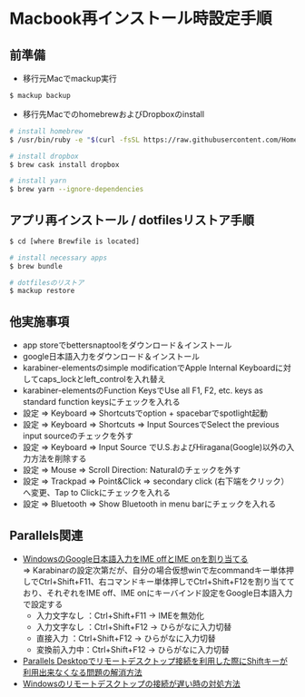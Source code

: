 # Macbook再インストール時設定手順

## 前準備
- 移行元Macでmackup実行
``` bash
$ mackup backup
```

- 移行先MacでのhomebrewおよびDropboxのinstall
``` bash
# install homebrew
$ /usr/bin/ruby -e "$(curl -fsSL https://raw.githubusercontent.com/Homebrew/install/master/install)"

# install dropbox
$ brew cask install dropbox

# install yarn
$ brew yarn --ignore-dependencies
```

## アプリ再インストール / dotfilesリストア手順
``` bash
$ cd [where Brewfile is located]

# install necessary apps
$ brew bundle

# dotfilesのリストア
$ mackup restore
```

## 他実施事項
- app storeでbettersnaptoolをダウンロード＆インストール
- google日本語入力をダウンロード＆インストール
- karabiner-elementsのsimple modificationでApple Internal Keyboardに対してcaps_lockとleft_controlを入れ替え
- karabiner-elementsのFunction KeysでUse all F1, F2, etc. keys as standard function keysにチェックを入れる
- 設定 => Keyboard => Shortcutsでoption + spacebarでspotlight起動
- 設定 => Keyboard => Shortcuts => Input SourcesでSelect the previous input sourceのチェックを外す
- 設定 => Keyboard => Input Source でU.S.およびHiragana(Google)以外の入力方法を削除する
- 設定 => Mouse => Scroll Direction: Naturalのチェックを外す
- 設定 => Trackpad => Point&Click => secondary click (右下端をクリック）へ変更、Tap to Clickにチェックを入れる
- 設定 => Bluetooth => Show Bluetooth in menu barにチェックを入れる

## Parallels関連
- [WindowsのGoogle日本語入力をIME offとIME onを割り当てる](https://www.teradas.net/archives/2927/)  
 => Karabinarの設定次第だが、自分の場合仮想winで左commandキー単体押しでCtrl+Shift+F11、右コマンドキー単体押しでCtrl+Shift+F12を割り当てており、それぞれをIME off、IME onにキーバインド設定をGoogle日本語入力で設定する
  - 入力文字なし ：Ctrl+Shift+F11 → IMEを無効化
  - 入力文字なし ：Ctrl+Shift+F12 → ひらがなに入力切替
  - 直接入力 ：Ctrl+Shift+F12 → ひらがなに入力切替
  - 変換前入力中：Ctrl+Shift+F12 → ひらがなに入力切替
- [Parallels Desktopでリモートデスクトップ接続を利用した際にShiftキーが利用出来なくなる問題の解消方法](https://webnetforce.net/parallels-desktop-not-work-shift-key/)
- [Windowsのリモートデスクトップの接続が遅い時の対処方法](https://engineer-world.duckdns.org/2016/08/26/post-457/)




 

